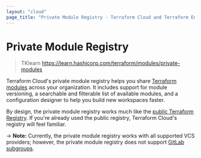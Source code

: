 ```yaml
---
layout: "cloud"
page_title: "Private Module Registry - Terraform Cloud and Terraform Enterprise"
---
```


# Private Module Registry

> TKlearn https://learn.hashicorp.com/terraform/modules/private-modules

Terraform Cloud's private module registry helps you share [Terraform modules](/docs/modules/index.html) across your organization. It includes support for module versioning, a searchable and filterable list of available modules, and a configuration designer to help you build new workspaces faster.

By design, the private module registry works much like the [public Terraform Registry](/docs/registry/index.html). If you're already used the public registry, Terraform Cloud's registry will feel familiar.

-> **Note:** Currently, the private module registry works with all supported VCS providers; however, the private module registry does not support [GitLab subgroups](https://about.gitlab.com/features/subgroups/).


